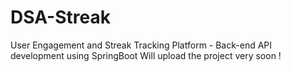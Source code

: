 # DSA-Streak
 User Engagement and Streak Tracking Platform - Back-end API development using SpringBoot
Will upload the project very soon !
